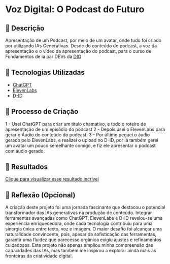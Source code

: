 # Voz Digital: O Podcast do Futuro

## 📒 Descrição
Apresentação de um Podcast, por meio de um avatar, onde tudo foi criado por utilizando IAs Generativas. Desde do conteúdo do podcast, a voz da apresentação e o vídeo da apresentação do podcast, para o curso de Fundamentos de ia par DEVs da [DIO](https://web.dio.me/)

## 🤖 Tecnologias Utilizadas
* [ChatGPT](https://chatgpt.com/)
* [ElevenLabs](https://elevenlabs.io/)
* [D-ID](https://studio.d-id.com/)

## 🧐 Processo de Criação
1 - Usei ChatGPT para criar um título chamativo, e todo o roteiro de apresentação de um episódio do podcast
2 - Depois usei o ElevenLabs para gerar o Áudio do conteúdo do podcast.
3 - Por último peguei o áudio gerado pelo ElevenLabs, e realizei o upload no D-ID, por lá também gerei um avatar um pouco semelhante comigo, e fiz ele apresentar o podcast com áudio gerado.

## 🚀 Resultados
[Clique para visualizar esse resultado incrível](https://studio.d-id.com/share?id=efed976790acceed874aa42b0629d50e&utm_source=copy)

## 💭 Reflexão (Opcional)
A criação deste projeto foi uma jornada fascinante que destacou o potencial transformador das IAs generativas na produção de conteúdo. Integrar ferramentas avançadas como ChatGPT, ElevenLabs e D-ID revelou-se uma experiência enriquecedora, onde cada tecnologia contribuiu para uma sinergia única entre texto, voz e imagem. O maior desafio foi alcançar uma naturalidade convincente, pois, apesar da sofisticação das ferramentas, garantir uma fluidez que parecesse orgânica exigiu ajustes e refinamentos cuidadosos. Este projeto não apenas ampliou minha compreensão das capacidades das IAs, mas também me inspirou a explorar ainda mais as fronteiras da criatividade digital.

